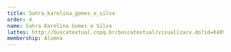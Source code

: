 ```yaml
---
title: Sahra_karolina_gomes_e_silva
order: 4
name: Sahra Karolina Gomes e Silva
lattes: http://buscatextual.cnpq.br/buscatextual/visualizacv.do?id=K4898148H0
membership: Alumna
---
```


